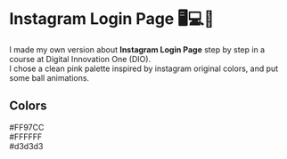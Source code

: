 # Instagram Login Page 🖥️💻📱
I made my own version about **Instagram Login Page** step by step in a course at Digital Innovation One (DIO).
<br>
I chose a clean pink palette inspired by instagram original colors, and put some ball animations.
<br>

## Colors
#FF97CC
<br>
#FFFFFF
<br>
#d3d3d3
<br>
